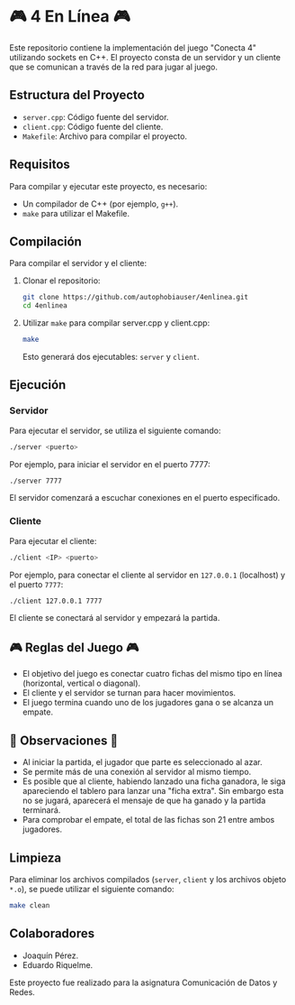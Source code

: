 
# 🎮 4 En Línea 🎮

Este repositorio contiene la implementación del juego "Conecta 4" utilizando sockets en C++. 
El proyecto consta de un servidor y un cliente que se comunican a través de la red para jugar al juego.

## Estructura del Proyecto

- `server.cpp`: Código fuente del servidor.
- `client.cpp`: Código fuente del cliente.
- `Makefile`: Archivo para compilar el proyecto.

## Requisitos

Para compilar y ejecutar este proyecto, es necesario:
- Un compilador de C++ (por ejemplo, `g++`).
- `make` para utilizar el Makefile.

## Compilación 

Para compilar el servidor y el cliente:

1. Clonar el repositorio:

   ```bash
   git clone https://github.com/autophobiauser/4enlinea.git
   cd 4enlinea
   ```

2. Utilizar `make` para compilar server.cpp y client.cpp:

   ```bash
   make
   ```

   Esto generará dos ejecutables: `server` y `client`.

## Ejecución

### Servidor 

Para ejecutar el servidor, se utiliza el siguiente comando:

```bash
./server <puerto>
```

Por ejemplo, para iniciar el servidor en el puerto 7777:

```bash
./server 7777
```

El servidor comenzará a escuchar conexiones en el puerto especificado.

### Cliente

Para ejecutar el cliente:

```bash
./client <IP> <puerto>
```

Por ejemplo, para conectar el cliente al servidor en `127.0.0.1` (localhost) y el puerto `7777`:

```bash
./client 127.0.0.1 7777
```

El cliente se conectará al servidor y empezará la partida.

## 🎮 Reglas del Juego 🎮 

- El objetivo del juego es conectar cuatro fichas del mismo tipo en línea (horizontal, vertical o diagonal).
- El cliente y el servidor se turnan para hacer movimientos.
- El juego termina cuando uno de los jugadores gana o se alcanza un empate.

## 📝 Observaciones 📝

- Al iniciar la partida, el jugador que parte es seleccionado al azar.
- Se permite más de una conexión al servidor al mismo tiempo.
- Es posible que al cliente, habiendo lanzado una ficha ganadora, le siga apareciendo el tablero para lanzar una "ficha extra". Sin embargo esta no se jugará, aparecerá el mensaje de que ha ganado y la partida terminará.
- Para comprobar el empate, el total de las fichas son 21 entre ambos jugadores.

## Limpieza

Para eliminar los archivos compilados (`server`, `client` y los archivos objeto `*.o`), se puede utilizar el siguiente comando:

```bash
make clean
```

## Colaboradores

- Joaquín Pérez.
- Eduardo Riquelme.
  
Este proyecto fue realizado para la asignatura Comunicación de Datos y Redes.

